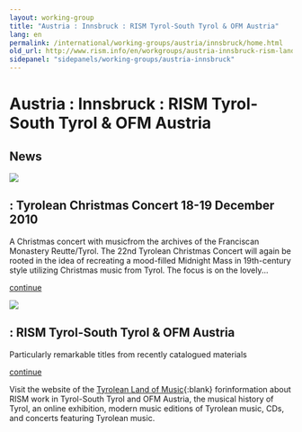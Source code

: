 ```yaml
---
layout: working-group
title: "Austria : Innsbruck : RISM Tyrol-South Tyrol & OFM Austria"
lang: en
permalink: /international/working-groups/austria/innsbruck/home.html
old_url: http://www.rism.info/en/workgroups/austria-innsbruck-rism-landesleitung-tirol-suedtirol-ofm-austria/home.html
sidepanel: "sidepanels/working-groups/austria-innsbruck"
---
```


# Austria : Innsbruck : RISM Tyrol-South Tyrol & OFM Austria

## News

 ![](/uploads/_processed_/csm_reutte_2010_480_01_3dd46265ca.jpg)

## : Tyrolean Christmas Concert 18-19 December 2010

A Christmas concert with musicfrom the archives of the Franciscan Monastery Reutte/Tyrol. The 22nd Tyrolean Christmas Concert will again be rooted in the idea of recreating a mood-filled Midnight Mass in 19th-century style utilizing Christmas music from Tyrol. The focus is on the lovely...

[continue](/en/workgroups/austria-innsbruck-rism-landesleitung-tirol-suedtirol-ofm-austria/home/newsdetails/article/192/tyrolean-christmas-concert-18-19-december-2010.html "Tyrolean Christmas Concert 18-19 December 2010")

<!-- -->

 ![](/uploads/_processed_/csm_MariaSchoenste_no2133_4c13653095.jpg)

## : RISM Tyrol-South Tyrol & OFM Austria

Particularly remarkable titles from recently catalogued materials

[continue](/en/workgroups/austria-innsbruck-rism-landesleitung-tirol-suedtirol-ofm-austria/home/newsarchiv/remarkable-titles.html "RISM Tyrol-South Tyrol & OFM Austria")

<!-- -->

Visit the website of the [Tyrolean Land of Music](http://www.musikland-tirol.at/){:blank} forinformation about RISM work in Tyrol-South Tyrol and OFM Austria, the musical history of Tyrol, an online exhibition, modern music editions of Tyrolean music, CDs, and concerts featuring Tyrolean music.